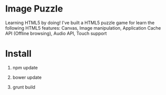 Image Puzzle
===========

Learning HTML5 by doing! I've built a HTML5 puzzle game for learn the following HTML5 features: Canvas, Image manipulation, Application Cache API (Offline browsing), Audio API, Touch support


Install
===========

1. npm update

2. bower update

3. grunt build




